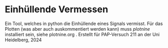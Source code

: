 # Einhüllende Vermessen
Ein Tool, welches in python die Einhüllende eines Signals vermisst. Für das Plotten (was aber auch auskommentiert werden kann) muss _plotnine_ installiert sein, siehe plotnine.org . Erstellt für PAP-Versuch 211 an der Uni Heidelberg, 2024
